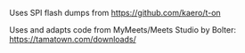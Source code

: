 Uses SPI flash dumps from https://github.com/kaero/t-on

Uses and adapts code from MyMeets/Meets Studio by Bolter: https://tamatown.com/downloads/


